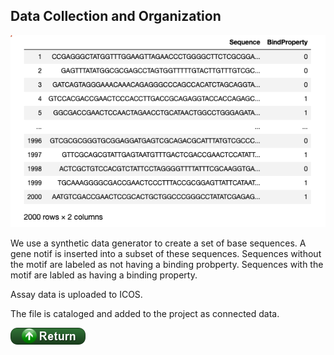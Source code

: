 ## Data Collection and Organization

![png](images/assay_data.png)

We use a synthetic data generator to create a set of base sequences.
A gene notif is inserted into a subset of these sequences.
Sequences without the motif are labeled as not having a binding probperty.
Sequences with the motif are labled as having a binding property.

Assay data is uploaded to ICOS. 

The file is cataloged and added to the project as connected data.

[![return](../buttons/return.png)](../README.md#Data)
